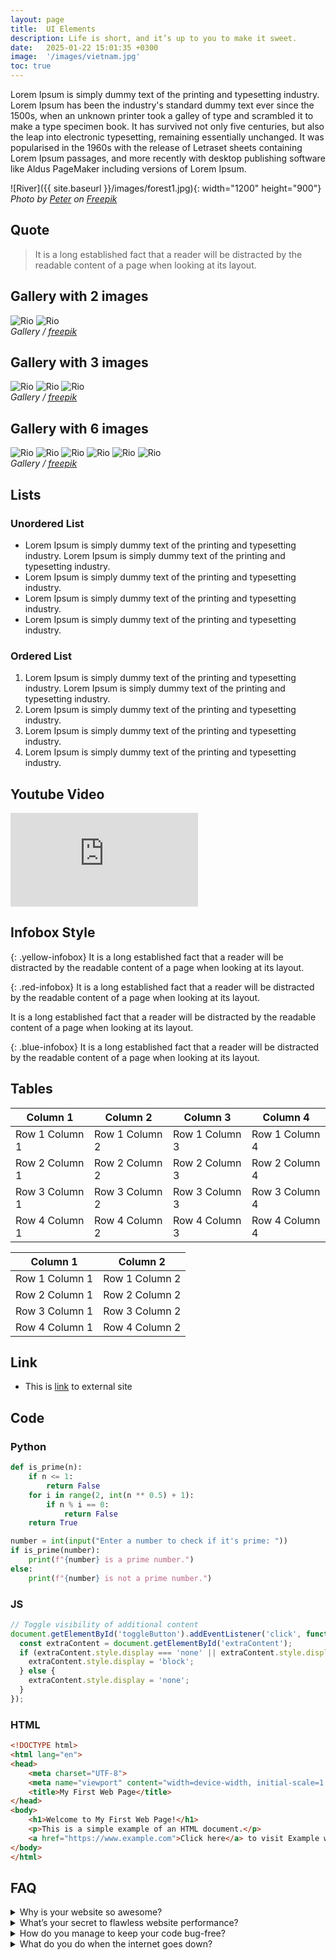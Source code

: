 ```yaml
---
layout: page
title:  UI Elements
description: Life is short, and it’s up to you to make it sweet.
date:   2025-01-22 15:01:35 +0300
image:  '/images/vietnam.jpg'
toc: true
---
```


Lorem Ipsum is simply dummy text of the printing and typesetting industry. Lorem Ipsum has been the industry's standard dummy text ever since the 1500s, when an unknown printer took a galley of type and scrambled it to make a type specimen book. It has survived not only five centuries, but also the leap into electronic typesetting, remaining essentially unchanged. It was popularised in the 1960s with the release of Letraset sheets containing Lorem Ipsum passages, and more recently with desktop publishing software like Aldus PageMaker including versions of Lorem Ipsum.

![River]({{ site.baseurl }}/images/forest1.jpg){: width="1200" height="900"}
*Photo by [Peter](https://freepik.com) on [Freepik](https://freepik.com)*

## Quote
> It is a long established fact that a reader will be distracted by the readable content of a page when looking at its layout. 

## Gallery with 2 images
<div class="gallery-box">
  <div class="gallery">
    <img src="{{ site.baseurl }}/images/horses.jpg" alt="Rio">
    <img src="{{ site.baseurl }}/images/tiger3.jpg" alt="Rio">
  </div>
  <em>Gallery / <a href="https://freepik.com/" target="_blank">freepik</a></em>
</div>

## Gallery with 3 images
<div class="gallery-box">
  <div class="gallery">
    <img src="{{ site.baseurl }}/images/whale.jpg" alt="Rio">
    <img src="{{ site.baseurl }}/images/tiger2.jpg" alt="Rio">
    <img src="{{ site.baseurl }}/images/bear.jpg" alt="Rio">    
  </div>
  <em>Gallery / <a href="https://freepik.com/" target="_blank">freepik</a></em>
</div>

## Gallery with 6 images
<div class="gallery-box">
  <div class="gallery">
    <img src="{{ site.baseurl }}/images/two-elephants.jpg" alt="Rio">
    <img src="{{ site.baseurl }}/images/bear.jpg" alt="Rio">
    <img src="{{ site.baseurl }}/images/caribou.jpg" alt="Rio">
    <img src="{{ site.baseurl }}/images/rhino2.jpg" alt="Rio">
    <img src="{{ site.baseurl }}/images/red-fox.jpg" alt="Rio">  
    <img src="{{ site.baseurl }}/images/raccoon.jpg" alt="Rio">    
  </div>
  <em>Gallery / <a href="https://freepik.com/" target="_blank">freepik</a></em>
</div>

## Lists
### Unordered List
- Lorem Ipsum is simply dummy text of the printing and typesetting industry. Lorem Ipsum is simply dummy text of the printing and typesetting industry.
- Lorem Ipsum is simply dummy text of the printing and typesetting industry.
- Lorem Ipsum is simply dummy text of the printing and typesetting industry.
- Lorem Ipsum is simply dummy text of the printing and typesetting industry.

### Ordered List
1. Lorem Ipsum is simply dummy text of the printing and typesetting industry. Lorem Ipsum is simply dummy text of the printing and typesetting industry.
2. Lorem Ipsum is simply dummy text of the printing and typesetting industry.
3. Lorem Ipsum is simply dummy text of the printing and typesetting industry.
4. Lorem Ipsum is simply dummy text of the printing and typesetting industry.

## Youtube Video

<p><iframe src="https://www.youtube.com/embed/owK1qxDselE?si=O5Gy5TCUSHv3QGwA" frameborder="0" allowfullscreen></iframe></p>

## Infobox Style

{: .yellow-infobox}
It is a long established fact that a reader will be distracted by the readable content of a page when looking at its layout.

{: .red-infobox}
It is a long established fact that a reader will be distracted by the readable content of a page when looking at its layout.

<p class="green-infobox">
It is a long established fact that a reader will be distracted by the readable content of a page when looking at its layout.
</p>

{: .blue-infobox}
It is a long established fact that a reader will be distracted by the readable content of a page when looking at its layout.

## Tables

<table>
    <thead>
        <th>Column 1</th>
        <th>Column 2</th>
        <th>Column 3</th>
        <th>Column 4</th>
    </thead>
    <tbody>
        <tr>
            <td>Row 1 Column 1</td>
            <td>Row 1 Column 2</td>
            <td>Row 1 Column 3</td>
            <td>Row 1 Column 4</td>
        </tr>
        <tr>
            <td>Row 2 Column 1</td>
            <td>Row 2 Column 2</td>
            <td>Row 2 Column 3</td>
            <td>Row 2 Column 4</td>
        </tr>
        <tr>
            <td>Row 3 Column 1</td>
            <td>Row 3 Column 2</td>
            <td>Row 3 Column 3</td>
            <td>Row 3 Column 4</td>
        </tr>
        <tr>
            <td>Row 4 Column 1</td>
            <td>Row 4 Column 2</td>
            <td>Row 4 Column 3</td>
            <td>Row 4 Column 4</td>
        </tr>
    </tbody>
</table>

<table>
    <thead>
        <th>Column 1</th>
        <th>Column 2</th>
    </thead>
    <tbody>
        <tr>
            <td>Row 1 Column 1</td>
            <td>Row 1 Column 2</td>
        </tr>
        <tr>
            <td>Row 2 Column 1</td>
            <td>Row 2 Column 2</td>
        </tr>
        <tr>
            <td>Row 3 Column 1</td>
            <td>Row 3 Column 2</td>
        </tr>
        <tr>
            <td>Row 4 Column 1</td>
            <td>Row 4 Column 2</td>
        </tr>
    </tbody>
</table>


## Link
- This is [link](https://github.com) to external site

## Code
### Python

```python
def is_prime(n):
    if n <= 1:
        return False
    for i in range(2, int(n ** 0.5) + 1):
        if n % i == 0:
            return False
    return True

number = int(input("Enter a number to check if it's prime: "))
if is_prime(number):
    print(f"{number} is a prime number.")
else:
    print(f"{number} is not a prime number.")
```

### JS

```js
// Toggle visibility of additional content
document.getElementById('toggleButton').addEventListener('click', function() {
  const extraContent = document.getElementById('extraContent');
  if (extraContent.style.display === 'none' || extraContent.style.display === '') {
    extraContent.style.display = 'block';
  } else {
    extraContent.style.display = 'none';
  }
});
```

### HTML

```html
<!DOCTYPE html>
<html lang="en">
<head>
    <meta charset="UTF-8">
    <meta name="viewport" content="width=device-width, initial-scale=1.0">
    <title>My First Web Page</title>
</head>
<body>
    <h1>Welcome to My First Web Page!</h1>
    <p>This is a simple example of an HTML document.</p>
    <a href="https://www.example.com">Click here</a> to visit Example website.
</body>
</html>
```

## FAQ

<details>
  <summary>Why is your website so awesome?</summary>
  <p>It's the magic of caffeine, late-night coding, and a sprinkling of unicorn dust. Seriously, we just try to make sure it’s easy to use and full of fun!</p>
</details>

<details> <summary>What’s your secret to flawless website performance?</summary> <p>We bribe the servers with cookies and promise them a beach vacation if they stay fast!</p> </details>

<details> <summary>How do you manage to keep your code bug-free?</summary> <p>We’ve trained the bugs to stay in their own little corner and occasionally offer them a snack to keep them distracted.</p> </details>

<details> <summary>What do you do when the internet goes down?</summary> <p>We hold a support group for frustrated users and then take turns yelling at the Wi-Fi router. Sometimes, it works... sometimes.</p> </details>

